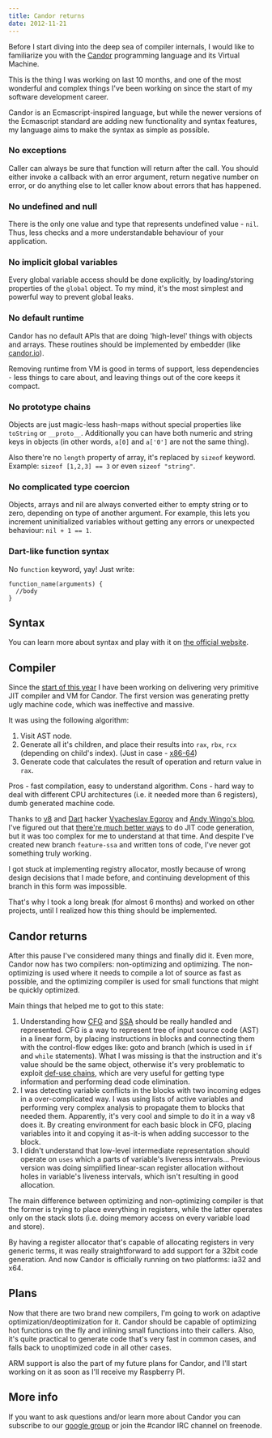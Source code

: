 ```yaml
---
title: Candor returns
date: 2012-11-21
---
```


Before I start diving into the deep sea of compiler internals, I would like to
familiarize you with the [Candor][0] programming language and its Virtual
Machine.

This is the thing I was working on last 10 months, and one of the most wonderful
and complex things I've been working on since the start of my software
development career.

Candor is an Ecmascript-inspired language, but while the newer versions of the
Ecmascript standard are adding new functionality and syntax features, my
language aims to make the syntax as simple as possible.

### No exceptions

Caller can always be sure that function will return after the call. You should
either invoke a callback with an error argument, return negative number on
error, or do anything else to let caller know about errors that has happened.

### No undefined and null

There is the only one value and type that represents undefined value - `nil`.
Thus, less checks and a more understandable behaviour of your application.

### No implicit global variables

Every global variable access should be done explicitly, by loading/storing
properties of the `global` object. To my mind, it's the most simplest and
powerful way to prevent global leaks.

### No default runtime

Candor has no default APIs that are doing 'high-level' things with objects and
arrays. These routines should be implemented by embedder (like [candor.io][1]).

Removing runtime from VM is good in terms of support, less dependencies - less
things to care about, and leaving things out of the core keeps it compact.

### No prototype chains

Objects are just magic-less hash-maps without special properties like
`toString` or `__proto__`. Additionally you can have both numeric and string
keys in objects (in other words, `a[0]` and `a['0']` are not the same thing).

Also there're no `length` property of array, it's replaced by `sizeof` keyword.
Example: `sizeof [1,2,3] == 3` or even `sizeof "string"`.

### No complicated type coercion

Objects, arrays and nil are always converted either to empty string or to zero,
depending on type of another argument. For example, this lets you increment
uninitialized variables without getting any errors or unexpected behaviour:
`nil + 1 == 1`.

### Dart-like function syntax

No `function` keyword, yay! Just write:

```
function_name(arguments) {
  //body
}
```

## Syntax

You can learn more about syntax and play with it on [the official website][9].

## Compiler

Since the [start of this year][2] I have been working on delivering very
primitive JIT compiler and VM for Candor. The first version was generating
pretty ugly machine code, which was ineffective and massive.

It was using the following algorithm:

1. Visit AST node.
2. Generate all it's children, and place their results into `rax`, `rbx`, `rcx`
   (depending on child's index). (Just in case - [x86-64][11])
3. Generate code that calculates the result of operation and return value in
   `rax`.

Pros - fast compilation, easy to understand algorithm. Cons - hard way to deal
with different CPU architectures (i.e. it needed more than 6 registers), dumb
generated machine code.

Thanks to [v8][3] and [Dart][13] hacker [Vyacheslav Egorov][5] and
[Andy Wingo's blog][4], I've figured out that [there're much better ways][6] to
do JIT code generation, but it was too complex for me to understand at that
time. And despite I've created new branch `feature-ssa` and written tons of
code, I've never got something truly working.

I got stuck at implementing registry allocator, mostly because of wrong design
decisions that I made before, and continuing development of this branch in this
form was impossible.

That's why I took a long break (for almost 6 months) and worked on other
projects, until I realized how this thing should be implemented.

## Candor returns

After this pause I've considered many things and finally did it. Even more,
Candor now has two compilers: non-optimizing and optimizing. The non-optimizing
is used where it needs to compile a lot of source as fast as possible, and the
optimizing compiler is used for small functions that might be quickly optimized.

Main things that helped me to got to this state:

1. Understanding how [CFG][7] and [SSA][8] should be really handled and
   represented. CFG is a way to represent tree of input source code (AST) in a
   linear form, by placing instructions in blocks and connecting them with the
   control-flow edges like: goto and branch (which is used in `if` and `while`
   statements). What I was missing is that the instruction and it's value should
   be the same object, otherwise it's very problematic to exploit
   [def-use chains][12], which are very useful for getting type information and
   performing dead code elimination.
2. I was detecting variable conflicts in the blocks with two incoming
   edges in a over-complicated way. I was using lists of active variables and
   performing very complex analysis to propagate them to blocks that needed
   them. Apparently, it's very cool and simple to do it in a way v8 does it. By
   creating environment for each basic block in CFG, placing variables into it
   and copying it as-it-is when adding successor to the block.
3. I didn't understand that low-level intermediate representation should
   operate on `uses` which a parts of variable's liveness intervals... Previous
   version was doing simplified linear-scan register allocation without holes in
   variable's liveness intervals, which isn't resulting in good allocation.

The main difference between optimizing and non-optimizing compiler is that the
former is trying to place everything in registers, while the latter operates
only on the stack slots (i.e. doing memory access on every variable load and
store).

By having a register allocator that's capable of allocating registers in very
generic terms, it was really straightforward to add support for a 32bit code
generation. And now Candor is officially running on two platforms: ia32 and x64.

## Plans

Now that there are two brand new compilers, I'm going to work on adaptive
optimization/deoptimization for it. Candor should be capable of optimizing
hot functions on the fly and inlining small functions into their callers. Also,
it's quite practical to generate code that's very fast in common cases, and
falls back to unoptimized code in all other cases.

ARM support is also the part of my future plans for Candor, and I'll start 
working on it as soon as I'll receive my Raspberry PI.

## More info

If you want to ask questions and/or learn more about Candor you can subscribe to
our [google group][10] or join the #candor IRC channel on freenode.

[0]: https://github.com/indutny/candor
[1]: https://github.com/indutny/candor.io
[2]: https://github.com/indutny/candor/commit/f3b1ebf3a839e32fcafa14b21af3
[3]: https://code.google.com/p/v8/
[4]: http://wingolog.org/
[5]: http://mrale.ph/
[6]: https://github.com/indutny/candor/wiki/Compiler-papers
[7]: http://en.wikipedia.org/wiki/Control_flow_graph
[8]: http://en.wikipedia.org/wiki/Static_single_assignment_form
[9]: http://candor-lang.org/
[10]: https://groups.google.com/forum/?fromgroups&hl=en#!forum/candorlang
[11]: http://en.wikipedia.org/wiki/X86-64
[12]: http://en.wikipedia.org/wiki/Use-define_chain
[13]: http://www.dartlang.org/
